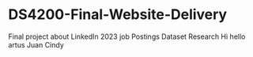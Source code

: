 # DS4200-Final-Website-Delivery
Final project about LinkedIn 2023 job Postings Dataset Research
Hi
hello artus
Juan
Cindy